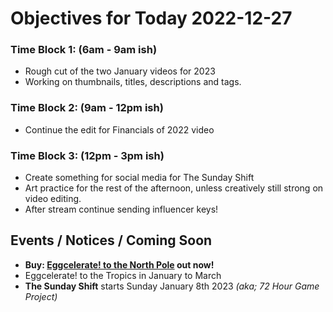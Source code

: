 # Objectives for Today 2022-12-27

### Time Block 1: (6am - 9am ish)
- Rough cut of the two January videos for 2023
- Working on thumbnails, titles, descriptions and tags.

### Time Block 2: (9am - 12pm ish)
- Continue the edit for Financials of 2022 video

### Time Block 3: (12pm - 3pm ish)
- Create something for social media for The Sunday Shift
- Art practice for the rest of the afternoon, unless creatively still strong on video editing.
- After stream continue sending influencer keys!

## Events / Notices / Coming Soon

- **Buy: [Eggcelerate! to the North Pole](https://store.steampowered.com/app/2216320/Eggcelerate_to_the_North_Pole/) out now!**
- Eggcelerate! to the Tropics in January to March
- **The Sunday Shift** starts Sunday January 8th 2023 _(aka; 72 Hour Game Project)_

